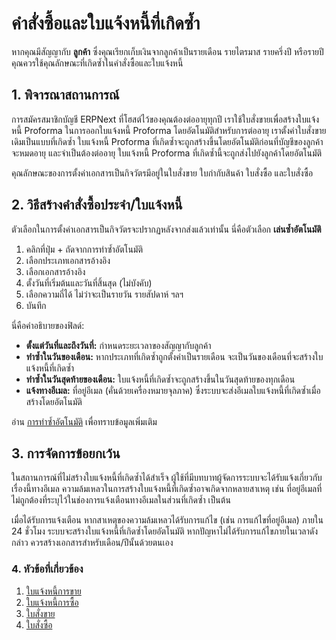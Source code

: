 <!-- add-breadcrumbs -->

# คำสั่งซื้อและใบแจ้งหนี้ที่เกิดซ้ำ

หากคุณมีสัญญากับ **ลูกค้า** ซึ่งคุณเรียกเก็บเงินจากลูกค้าเป็นรายเดือน รายไตรมาส รายครึ่งปี หรือรายปี คุณควรใช้คุณลักษณะที่เกิดซ้ำในคำสั่งซื้อและใบแจ้งหนี้

## 1. พิจารณาสถานการณ์

การสมัครสมาชิกบัญชี ERPNext ที่โฮสต์ไว้ของคุณต้องต่ออายุทุกปี เราใช้ใบสั่งขายเพื่อสร้างใบแจ้งหนี้ Proforma ในการออกใบแจ้งหนี้ Proforma โดยอัตโนมัติสำหรับการต่ออายุ เราตั้งค่าใบสั่งขายเดิมเป็นแบบที่เกิดซ้ำ ใบแจ้งหนี้ Proforma ที่เกิดซ้ำจะถูกสร้างขึ้นโดยอัตโนมัติก่อนที่บัญชีของลูกค้าจะหมดอายุ และจำเป็นต้องต่ออายุ ใบแจ้งหนี้ Proforma ที่เกิดซ้ำนี้จะถูกส่งไปยังลูกค้าโดยอัตโนมัติ

คุณลักษณะของการตั้งค่าเอกสารเป็นกิจวัตรมีอยู่ในใบสั่งขาย ใบกำกับสินค้า ใบสั่งซื้อ และใบสั่งซื้อ

## 2. วิธีสร้างคำสั่งซื้อประจำ/ใบแจ้งหนี้
ตัวเลือกในการตั้งค่าเอกสารเป็นกิจวัตรจะปรากฏหลังจากส่งแล้วเท่านั้น นี่คือตัวเลือก **เล่นซ้ำอัตโนมัติ**

1. คลิกที่ปุ่ม + ถัดจากการทำซ้ำอัตโนมัติ
1. เลือกประเภทเอกสารอ้างอิง
1. เลือกเอกสารอ้างอิง
1. ตั้งวันที่เริ่มต้นและวันที่สิ้นสุด (ไม่บังคับ)
1. เลือกความถี่ได้ ไม่ว่าจะเป็นรายวัน รายสัปดาห์ ฯลฯ
1. บันทึก

นี่คือคำอธิบายของฟิลด์:

* **ตั้งแต่วันที่และถึงวันที่:** กำหนดระยะเวลาของสัญญากับลูกค้า
* **ทำซ้ำในวันของเดือน:** หากประเภทที่เกิดซ้ำถูกตั้งค่าเป็นรายเดือน จะเป็นวันของเดือนที่จะสร้างใบแจ้งหนี้ที่เกิดซ้ำ
* **ทำซ้ำในวันสุดท้ายของเดือน:** ใบแจ้งหนี้ที่เกิดซ้ำจะถูกสร้างขึ้นในวันสุดท้ายของทุกเดือน
* **แจ้งทางอีเมล:** ที่อยู่อีเมล (คั่นด้วยเครื่องหมายจุลภาค) ซึ่งระบบจะส่งอีเมลใบแจ้งหนี้ที่เกิดซ้ำเมื่อสร้างโดยอัตโนมัติ

อ่าน [การทำซ้ำอัตโนมัติ](/docs/user/manual/th/automation/auto-repeat) เพื่อทราบข้อมูลเพิ่มเติม

## 3. การจัดการข้อยกเว้น

ในสถานการณ์ที่ไม่สร้างใบแจ้งหนี้ที่เกิดซ้ำได้สำเร็จ ผู้ใช้ที่มีบทบาทผู้จัดการระบบจะได้รับแจ้งเกี่ยวกับเรื่องนี้ทางอีเมล ความล้มเหลวในการสร้างใบแจ้งหนี้ที่เกิดซ้ำอาจเกิดจากหลายสาเหตุ เช่น ที่อยู่อีเมลที่ไม่ถูกต้องที่ระบุไว้ในช่องการแจ้งเตือนทางอีเมลในส่วนที่เกิดซ้ำ เป็นต้น

เมื่อได้รับการแจ้งเตือน หากสาเหตุของความล้มเหลวได้รับการแก้ไข (เช่น การแก้ไขที่อยู่อีเมล) ภายใน 24 ชั่วโมง ระบบจะสร้างใบแจ้งหนี้ที่เกิดซ้ำโดยอัตโนมัติ หากปัญหาไม่ได้รับการแก้ไขภายในเวลาดังกล่าว ควรสร้างเอกสารสำหรับเดือน/ปีนั้นด้วยตนเอง

### 4. หัวข้อที่เกี่ยวข้อง
1. [ใบแจ้งหนี้การขาย](/docs/user/manual/th/accounts/sales-invoice)
1. [ใบแจ้งหนี้การซื้อ](/docs/user/manual/th/accounts/purchase-invoice)
1. [ใบสั่งขาย](/docs/user/manual/th/selling/sales-order)
1. [ใบสั่งซื้อ](/docs/user/manual/th/buying/purchase-order)
